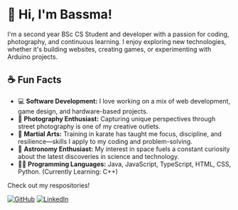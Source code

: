 # 👋 **Hi, I'm Bassma!**

I'm a second year BSc CS Student and developer with a passion for coding, photography, and continuous learning. I enjoy exploring new technologies, whether it's building websites, creating games, or experimenting with Arduino projects. 

## ☕️ Fun Facts
- 💻 **Software Development:** I love working on a mix of web development, game design, and hardware-based projects.
- 📸 **Photography Enthusiast:** Capturing unique perspectives through street photography is one of my creative outlets.
- 🥋 **Martial Arts:** Training in karate has taught me focus, discipline, and resilience—skills I apply to my coding and problem-solving.
- 🌌 **Astronomy Enthusiast:** My interest in space fuels a constant curiosity about the latest discoveries in science and technology.
- 👩‍💻 **Programming Languages:** Java, JavaScript, TypeScript, HTML, CSS, Python. (Currently Learning: C++)

Check out my respositories!

[![GitHub](https://img.shields.io/badge/GitHub-View%20Repositories-purple)](https://github.com/BassmaSali) [![LinkedIn](https://img.shields.io/badge/LinkedIn-Connect-blue)](https://www.linkedin.com/in/bassmasalimane)


